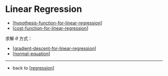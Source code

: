 # Linear Regression

- [[hypothesis-function-for-linear-regression]]
- [[cost-function-for-linear-regression]]


求解 $\theta$ 方式：
- [[gradient-descent-for-linear-regression]]
- [[normal-equation]]

---

- back to [[regression]]

[//begin]: # "Autogenerated link references for markdown compatibility"
[hypothesis-function-for-linear-regression]: hypothesis-function-for-linear-regression "Hypothesis Function for Linear Regression"
[cost-function-for-linear-regression]: cost-function-for-linear-regression "Cost Function for Linear Regression"
[gradient-descent-for-linear-regression]: gradient-descent-for-linear-regression "Gradient Descent For Linear Regression"
[normal-equation]: normal-equation "Normal Equation"
[regression]: regression "Regression"
[//end]: # "Autogenerated link references"